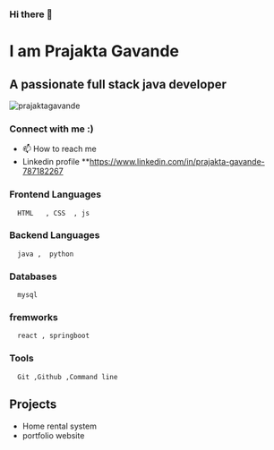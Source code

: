 ### Hi there 👋
# I am Prajakta Gavande
## A passionate full stack java developer        

<p align="left"> <img src="https://komarev.com/ghpvc/?username=prajaktagavande&label=Profile%20views&color=0e75b6&style=flat" alt="prajaktagavande" /> </p>

  
 ### Connect with me :)
- 📫 How to reach me 
- Linkedin profile  **https://www.linkedin.com/in/prajakta-gavande-787182267

 ###  Frontend  Languages
      HTML   , CSS  , js

 ###  Backend Languages
      java ,  python
      
 ###  Databases
      mysql
    
###   fremworks 
      react , springboot
###   Tools
      Git ,Github ,Command line

## Projects
 + Home rental system
 + portfolio website
    
    

  
   





